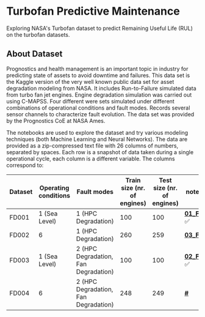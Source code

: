 # Turbofan Predictive Maintenance
Exploring NASA's Turbofan dataset to predict Remaining Useful Life (RUL) on the turbofan datasets.
## About Dataset
Prognostics and health management is an important topic in industry for predicting state of assets to avoid downtime and failures. This data set is the Kaggle version of the very well known public data set for asset degradation modeling from NASA. It includes Run-to-Failure simulated data from turbo fan jet engines.
Engine degradation simulation was carried out using C-MAPSS. Four different were sets simulated under different combinations of operational conditions and fault modes. Records several sensor channels to characterize fault evolution. The data set was provided by the Prognostics CoE at NASA Ames.

The notebooks are used to explore the dataset and try various modeling techniques (both Machine Learning and Neural Networks). The data are provided as a zip-compressed text file with 26 columns of numbers, separated by spaces. Each row is a snapshot of data taken during a single operational cycle, each column is a different variable. The columns correspond to:

| Dataset | Operating conditions | Fault modes | Train size (nr. of engines) | Test size (nr. of engines) | notebook |
| --- | --- | --- | --- | --- | --- |
| FD001 | 1 (Sea Level) | 1 (HPC Degradation) | 100 | 100 | [**01_FD001**](#) :white_check_mark: |
| FD002 | 6 | 1 (HPC Degradation) | 260 | 259 | [**03_FD002**](#) |
| FD003 | 1 (Sea Level) | 2 (HPC Degradation, Fan Degradation) | 100 | 100 | [**02_FD003**](https://github.com/DennisxB/turbofan-predictive-maintenance/blob/main/02_FD003.ipynb) :white_check_mark: |
| FD004 | 6 | 2 (HPC Degradation, Fan Degradation) | 248 | 249 | [**#**](#) |

